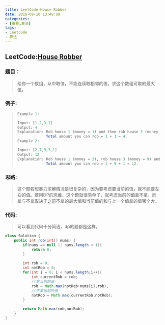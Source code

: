 ```yaml
---
title: LeetCode-House Robber
date: 2018-08-10 13:48:08
categories:
- [编程,算法]
tags:
- Leetcode
- 算法
---
```




## LeetCode:[House Robber](https://leetcode.com/problems/house-robber/)

### 题目：

> 给你一个数组，从中取值，不能连续取相邻的值，求这个数组可取的最大值。

### 例子:

> ```java
> Example 1:
> 
> Input: [1,2,3,1]
> Output: 4
> Explanation: Rob house 1 (money = 1) and then rob house 3 (money = 3).
>              Total amount you can rob = 1 + 3 = 4.
> Example 2:
> 
> Input: [2,7,9,3,1]
> Output: 12
> Explanation: Rob house 1 (money = 2), rob house 3 (money = 9) and rob house 5 (money = 1).
>              Total amount you can rob = 2 + 9 + 1 = 12.
> 
> ```

### 思路:

> 这个题若想暴力求解情况是很复杂的，因为要考虑要当前的值，就不能要左右的值。若用DP的思维，这个题就很简单了，就考虑当前的值拿不拿，而拿与不拿取决于之前不拿的最大值和当前值的和与上一个值拿的值哪个大。

### 代码:

> 可以看到代码十分简洁，dp的题都是这样。

```java
class Solution {
    public int rob(int[] nums) {
        if(nums == null || nums.length < 1){
            return 0;
        }
        
        int rob = 0;
        int notRob = 0;
        for(int i = 0; i < nums.length;i++){
            int currentRob = rob;
            //拿当前的值
            rob = Math.max(notRob+nums[i],rob);
            //不拿当前的值
            notRob = Math.max(currentRob,notRob);
        }
        
        return Math.max(rob,notRob);
    }
}
```

